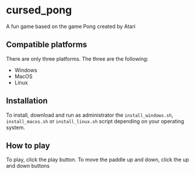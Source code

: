# cursed_pong
A fun game based on the game Pong created by Atari
## Compatible platforms
There are only three platforms. The three are the following:  
- Windows
- MacOS
- Linux
## Installation
To install, download and run as administrator the `install_windows.sh`, `install_macos.sh` or `install_linux.sh` script depending on your operating system.
## How to play
To play, click the play button. To move the paddle up and down, click the up and down buttons
